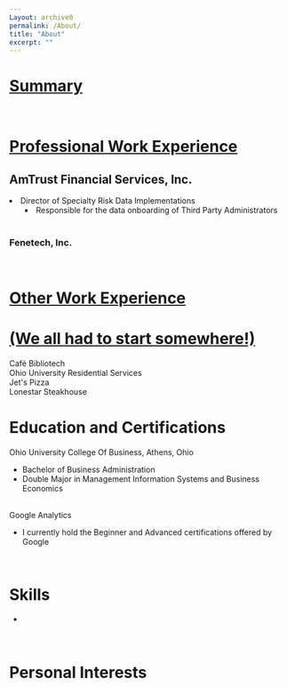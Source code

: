 ```yaml
---
Layout: archive0
permalink: /About/
title: "About"
excerpt: ""
---
```

<h1><u> Summary </u></h1>
<BR>
<h1><u>Professional Work Experience</u></h1>
<h2>AmTrust Financial Services, Inc.</h2>
<Li>Director of Specialty Risk Data Implementations</li>
<li style="margin-left:2em">Responsible for the data onboarding of Third Party Administrators</li>
</ul>
<BR>
<h3>Fenetech, Inc.</h3>
<BR>
<h1><u>Other Work Experience</u></h1>
<h1><u>(We all had to start somewhere!)</u></h1>
Café Bibliotech
<BR>
Ohio University Residential Services
<BR>
Jet's Pizza
<BR>
Lonestar Steakhouse
<BR>
<h1>Education and Certifications</h1>
Ohio University College Of Business, Athens, Ohio
<ul>
<li>Bachelor of Business Administration</li>
<li>Double Major in Management Information Systems and Business Economics</li>
</ul>
<BR>
Google Analytics
<ul>
<li>I currently hold the Beginner and Advanced certifications offered by Google</li>
</ul>
<BR>
<h1>Skills</h1>
<ul>
<li> </li>
</ul>

<BR>
<h1> Personal Interests </h1>
